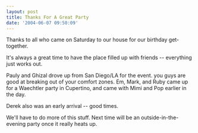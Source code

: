 ```yaml
---
layout: post
title: Thanks For A Great Party
date: '2004-06-07 09:50:09'
---
```


Thanks to all who came on Saturday to our house for
our birthday get-together.

It's always a great time to have the place filled up
with friends -- everything just works out.

Pauly and Ghizal drove up from San Diego/LA for the
event. you guys are good at breaking out of your
comfort zones.
Em, Mark, and Ruby came up for a Waechtler party in
Cupertino, and came with Mimi and Pop earlier in the
day.

Derek also was an early arrival -- good times.

We'll have to do more of this stuff. Next time will
be an outside-in-the-evening party once it really
heats up.
